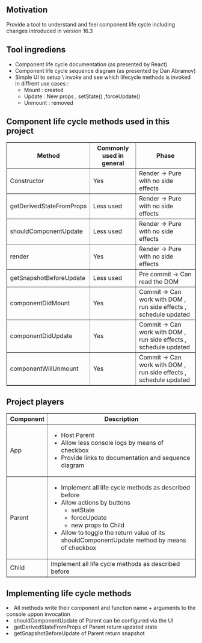 <h2>Motivation</h2>
Provide a tool to understand and feel component life cycle including changes introduced in version 16.3


<h2>Tool ingrediens</h2>
<ul>
  <li>Component life cycle documentation (as presented by React)</li>
  <li>Component life cycle sequence diagram (as presented by Dan Abramov)</li>
  <li>Simple UI to setup \ invoke and see which lifecycle methods is invoked in diffrent use cases :
<ul>
<li> Mount : created</li>
<li> Update : New props , setState() ,forceUpdate()</li> 
<li> Unmount : removed</li>
</ul>
</li>
</ul>

<h2>Component life cycle methods used in this project</h2>
<table border=1>
  <tr>
    <th>Method</th>
    <th>Commonly used in general</th> 
    <th>Phase</th> 
  </tr>
  <tr>
    <td>Constructor</th>
    <td>Yes</th> 
    <td>Render -> Pure with no side effects</th> 
  </tr>
 <tr>
    <td>getDerivedStateFromProps</th>
    <td>Less used</th> 
    <td>Render -> Pure with no side effects</th> 
  </tr>
 <tr>
    <td>shouldComponentUpdate</th>
    <td>Less used</th> 
    <td>Render -> Pure with no side effects</th> 
  </tr>
 <tr>
    <td>render</th>
    <td>Yes</th> 
    <td>Render -> Pure with no side effects</th> 
  </tr>
 <tr>
    <td>getSnapshotBeforeUpdate</th>
    <td>Less used</th> 
    <td>Pre commit -> Can read the DOM</th> 
  </tr>
 <tr>
    <td>componentDidMount</th>
    <td>Yes</th> 
    <td>Commit -> Can work with DOM , run side effects , schedule updated</th> 
  </tr>
 <tr>
    <td>componentDidUpdate</th>
    <td>Yes</th> 
    <td>Commit -> Can work with DOM , run side effects , schedule updated</th> 
  </tr>
 <tr>
    <td>componentWillUnmount</th>
    <td>Yes</th> 
    <td>Commit -> Can work with DOM , run side effects , schedule updated</th> 
  </tr>
</table>


<h2>Project players</h2>
<table border=1>
  <tr>
    <th>Component</th>
    <th>Description</th> 
  </tr>
  <tr>
    <td>App</th>
    <td>
    <ul>
    <li>Host Parent</li>
    <li>Allow less console logs by means of checkbox</li>
    <li>Provide links to documentation and sequence diagram</li>
    </ul>
    </th> 
  </tr>
  <tr>
    <td>Parent</th>
    <td><ul><li>Implement all life cycle methods as described before</li><li>Allow actions by buttons
<ul>
<li>setState</li>
<li>forceUpdate</li>
<li>new props to Child</li>
</ul>
<li>Allow to toggle the return value of its shouldComponentUpdate method by means of checkbox</li><ul></th> 
  </tr>
<tr>
    <td>Child</th>
    <td>Implement all life cycle methods as described before</th> 
  </tr>
</table>


<h2>Implementing life cycle methods</h2>
<li>All methods write their component and function name + arguments to the console uppon invocation</li>
<li>shouldComponentUpdate of Parent can be configured via the UI</li>
<li>getDerivedStateFromProps of Parent return updated state</li>
<li>getSnapshotBeforeUpdate of Parent return snapshot</li>



